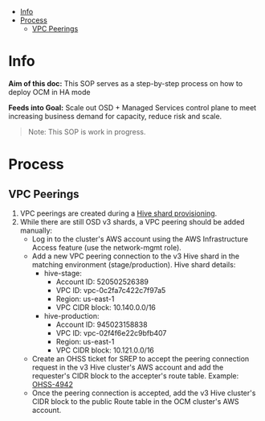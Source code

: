 - [Info](#info)
- [Process](#process)
  - [VPC Peerings](#vpc-peerings)

# Info

**Aim of this doc:** This SOP serves as a step-by-step process on how to deploy OCM in HA mode

**Feeds into Goal:** Scale out OSD + Managed Services control plane to meet increasing business demand for capacity, reduce risk and scale.

> Note: This SOP is work in progress.

# Process

## VPC Peerings

1. VPC peerings are created during a [Hive shard provisioning](/docs/app-sre/sop/hive-shard-provisioning.md).
1. While there are still OSD v3 shards, a VPC peering should be added manually:
    - Log in to the cluster's AWS account using the AWS Infrastructure Access feature (use the network-mgmt role).
    - Add a new VPC peering connection to the v3 Hive shard in the matching environment (stage/production).
      Hive shard details:
        * hive-stage:
            * Account ID: 520502526389
            * VPC ID: vpc-0c2fa7c422c7f97a5
            * Region: us-east-1
            * VPC CIDR block: 10.140.0.0/16
        * hive-production:
            * Account ID: 945023158838
            * VPC ID: vpc-02f4f6e22c9bfb407
            * Region: us-east-1
            * VPC CIDR block: 10.121.0.0/16
    - Create an OHSS ticket for SREP to accept the peering connection request in the v3 Hive cluster's AWS account and add the requester's CIDR block to the accepter's route table. Example: [OHSS-4942](https://issues.redhat.com/browse/OHSS-4942)
    - Once the peering connection is accepted, add the v3 Hive cluster's CIDR block to the public Route table in the OCM cluster's AWS account.
